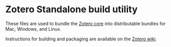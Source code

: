 # Zotero Standalone build utility
These files are used to bundle the [Zotero core](https://github.com/zotero/zotero) into distributable bundles for Mac, Windows, and Linux.

Instructions for building and packaging are available on the [Zotero wiki](https://www.zotero.org/support/dev/client_coding/building_the_standalone_client).
